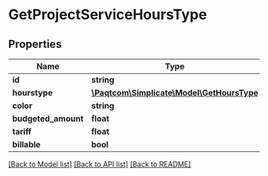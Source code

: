 # GetProjectServiceHoursType

## Properties

 Name                | Type                                                      | Description | Notes      
---------------------|-----------------------------------------------------------|-------------|------------
 **id**              | **string**                                                |             | [optional] 
 **hourstype**       | [**\Paqtcom\Simplicate\Model\GetHoursType**](GetHoursType.md) |             | [optional] 
 **color**           | **string**                                                |             | [optional] 
 **budgeted_amount** | **float**                                                 |             | [optional] 
 **tariff**          | **float**                                                 |             | [optional] 
 **billable**        | **bool**                                                  |             | [optional] 

[[Back to Model list]](../README.md#documentation-for-models) [[Back to API list]](../README.md#documentation-for-api-endpoints) [[Back to README]](../README.md)


